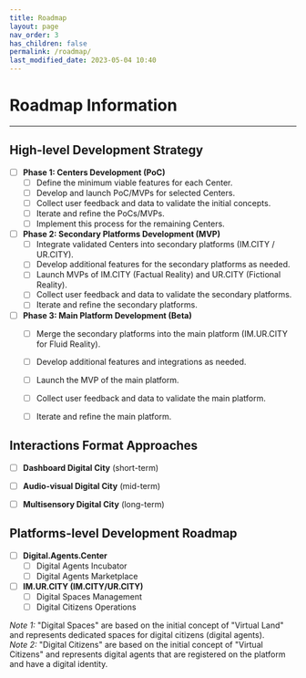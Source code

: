 ```yaml
---
title: Roadmap
layout: page
nav_order: 3
has_children: false
permalink: /roadmap/
last_modified_date: 2023-05-04 10:40
---
```



# Roadmap Information
----------------

## High-level Development Strategy

- [ ] **Phase 1: Centers Development (PoC)**
  - [ ] Define the minimum viable features for each Center.
  - [ ] Develop and launch PoC/MVPs for selected Centers.
  - [ ] Collect user feedback and data to validate the initial concepts.
  - [ ] Iterate and refine the PoCs/MVPs.
  - [ ] Implement this process for the remaining Centers.

- [ ] **Phase 2: Secondary Platforms Development (MVP)**
  - [ ] Integrate validated Centers into secondary platforms (IM.CITY / UR.CITY).
  - [ ] Develop additional features for the secondary platforms as needed.
  - [ ] Launch MVPs of IM.CITY (Factual Reality) and UR.CITY (Fictional Reality).
  - [ ] Collect user feedback and data to validate the secondary platforms.
  - [ ] Iterate and refine the secondary platforms.

- [ ] **Phase 3: Main Platform Development (Beta)**
  - [ ] Merge the secondary platforms into the main platform (IM.UR.CITY for Fluid Reality).
  - [ ] Develop additional features and integrations as needed.
  - [ ] Launch the MVP of the main platform.
  - [ ] Collect user feedback and data to validate the main platform.
  - [ ] Iterate and refine the main platform.


## Interactions Format Approaches 

- [ ] **Dashboard Digital City** (short-term)
- [ ] **Audio-visual Digital City** (mid-term)
- [ ] **Multisensory Digital City** (long-term)

  
## Platforms-level Development Roadmap

- [ ] **Digital.Agents.Center**
  - [ ] Digital Agents Incubator
  - [ ] Digital Agents Marketplace

- [ ] **IM.UR.CITY (IM.CITY/UR.CITY)**
  - [ ] Digital Spaces Management
  - [ ] Digital Citizens Operations

_Note 1:_ "Digital Spaces" are based on the initial concept of "Virtual Land" and represents dedicated spaces for digital citizens (digital agents).      
_Note 2:_ "Digital Citizens" are based on the initial concept of "Virtual Citizens" and represents digital agents that are registered on the platform and have a digital identity.